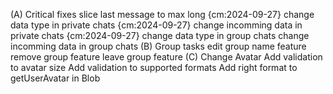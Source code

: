 (A) Critical fixes
  slice last message to max long {cm:2024-09-27}
  change data type in private chats {cm:2024-09-27}
  change incomming data in private chats {cm:2024-09-27}
  change data type in group chats
  change incomming data in group chats
(B) Group tasks
  edit group name feature
  remove group feature
  leave group feature
(C) Change Avatar
  Add validation to avatar size
  Add validation to supported formats
  Add right format to getUserAvatar in Blob